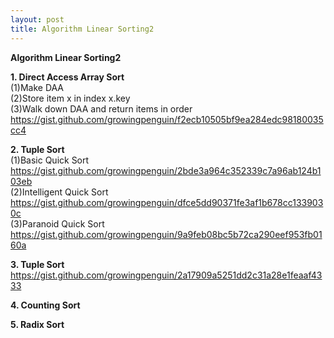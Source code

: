 ```yaml
---
layout: post
title: Algorithm Linear Sorting2
---
```


**Algorithm Linear Sorting2** <br/>

**1. Direct Access Array Sort** <br/>
(1)Make DAA <br/>
(2)Store item x in index x.key <br/>
(3)Walk down DAA and return items in order<br/>
https://gist.github.com/growingpenguin/f2ecb10505bf9ea284edc98180035cc4

**2. Tuple Sort** <br/>
(1)Basic Quick Sort <br/>
https://gist.github.com/growingpenguin/2bde3a964c352339c7a96ab124b103eb <br/>
(2)Intelligent Quick Sort <br/>
https://gist.github.com/growingpenguin/dfce5dd90371fe3af1b678cc1339030c <br/>
(3)Paranoid Quick Sort <br/>
https://gist.github.com/growingpenguin/9a9feb08bc5b72ca290eef953fb0160a <br/>

**3. Tuple Sort** <br/>
https://gist.github.com/growingpenguin/2a17909a5251dd2c31a28e1feaaf4333 <br/>

**4. Counting Sort** <br/>

**5. Radix Sort** <br/>
